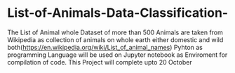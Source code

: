 # List-of-Animals-Data-Classification-
The List of Animal whole Dataset of more than 500 Animals are taken from Wikipedia as collection of animals on whole earth either domestic and wild both(https://en.wikipedia.org/wiki/List_of_animal_names)
Pyhton as programming Language will be used on Jupyter notebook as Enviroment for compilation of code.
This Project will complete upto 20 October
